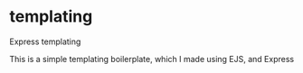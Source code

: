 # templating
Express templating 

This is a simple templating boilerplate, which I made using EJS, and Express
